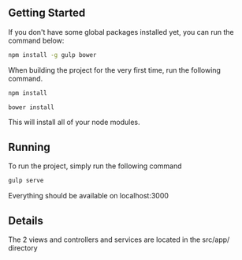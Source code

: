 ## Getting Started
If you don't have some global packages installed yet, you can run the command below:
```bash
npm install -g gulp bower
```

When building the project for the very first time, run the following command.
```bash
npm install
```

```bash
bower install
```
This will install all of your node modules.

## Running
To run the project, simply run the following command
```bash
gulp serve
```

Everything should be available on localhost:3000
## Details
The 2 views and controllers and services are located in the src/app/ directory
